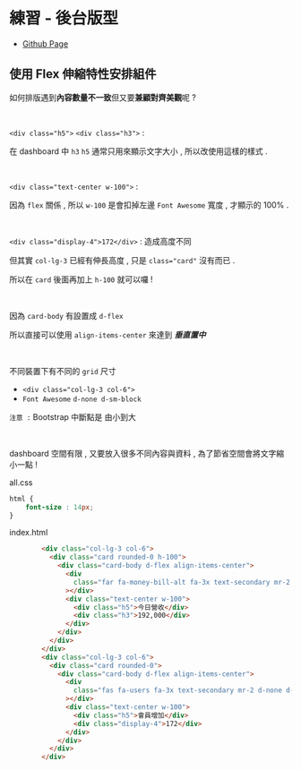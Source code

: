 # 練習 - 後台版型

- [Github Page]()

## 使用 Flex 伸縮特性安排組件

如何排版遇到**內容數量不一致**但又要**兼顧對齊美觀**呢 ?
 
<br>

`<div class="h5">` `<div class="h3">` : 

在 dashboard 中 `h3` `h5` 通常只用來顯示文字大小 , 所以改使用這樣的樣式 .

<br>

`<div class="text-center w-100">` :

因為 `flex` 關係 , 所以 `w-100` 是會扣掉左邊 `Font Awesome` 寬度 , 才顯示的 100% .

<br>

`<div class="display-4">172</div>` : 造成高度不同

但其實 `col-lg-3` 已經有伸長高度 , 只是 `class="card"` 沒有而已 .

所以在 `card` 後面再加上 `h-100` 就可以囉 !

<br>

因為 `card-body` 有設置成 `d-flex` 

所以直接可以使用 `align-items-center` 來達到 ***垂直置中***

<br>

不同裝置下有不同的 `grid` 尺寸 

- `<div class="col-lg-3 col-6">`
- `Font Awesome` `d-none d-sm-block`

`注意 :` Bootstrap 中斷點是 由小到大

<br>

dashboard 空間有限 , 又要放入很多不同內容與資料 , 為了節省空間會將文字縮小一點 !

all.css

```css
html {
	font-size : 14px;
}
```

index.html

```html
		<div class="col-lg-3 col-6">
          <div class="card rounded-0 h-100">
            <div class="card-body d-flex align-items-center">
              <div
                class="far fa-money-bill-alt fa-3x text-secondary mr-2 d-none d-sm-block"
              ></div>
              <div class="text-center w-100">
                <div class="h5">今日營收</div>
                <div class="h3">192,000</div>
              </div>
            </div>
          </div>
        </div>
        <div class="col-lg-3 col-6">
          <div class="card rounded-0">
            <div class="card-body d-flex align-items-center">
              <div
                class="fas fa-users fa-3x text-secondary mr-2 d-none d-sm-block"
              ></div>
              <div class="text-center w-100">
                <div class="h5">會員增加</div>
                <div class="display-4">172</div>
              </div>
            </div>
          </div>
        </div>
```